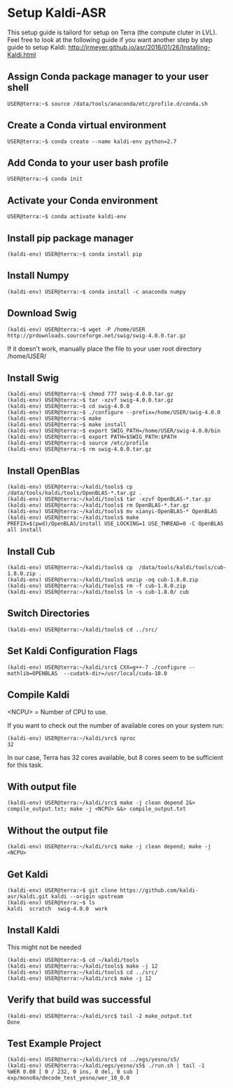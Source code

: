 # Setup Kaldi-ASR

This setup guide is tailord for setup on Terra (the compute cluter in LVL). Feel free to look at the following guide if you want another step by step guide to setup Kaldi: <http://jrmeyer.github.io/asr/2016/01/26/Installing-Kaldi.html>


## Assign Conda package manager to your user shell

```console
USER@terra:~$ source /data/tools/anaconda/etc/profile.d/conda.sh
```

## Create a Conda virtual environment

```console
USER@terra:~$ conda create --name kaldi-env python=2.7
```

## Add Conda to your user bash profile

```console
USER@terra:~$ conda init
```

## Activate your Conda environment

```console
USER@terra:~$ conda activate kaldi-env
```

## Install pip package manager

```console
(kaldi-env) USER@terra:~$ conda install pip
```

## Install Numpy

```console
(kaldi-env) USER@terra:~$ conda install -c anaconda numpy
```

## Download Swig

```console
(kaldi-env) USER@terra:~$ wget -P /home/USER http://prdownloads.sourceforge.net/swig/swig-4.0.0.tar.gz
```

If it doesn't work, manually place the file to your user root directory /home/USER/

## Install Swig

```console
(kaldi-env) USER@terra:~$ chmod 777 swig-4.0.0.tar.gz
(kaldi-env) USER@terra:~$ tar -xzvf swig-4.0.0.tar.gz
(kaldi-env) USER@terra:~$ cd swig-4.0.0
(kaldi-env) USER@terra:~$ ./configure --prefix=/home/USER/swig-4.0.0
(kaldi-env) USER@terra:~$ make
(kaldi-env) USER@terra:~$ make install
(kaldi-env) USER@terra:~$ export SWIG_PATH=/home/USER/swig-4.0.0/bin
(kaldi-env) USER@terra:~$ export PATH=$SWIG_PATH:$PATH
(kaldi-env) USER@terra:~$ source /etc/profile
(kaldi-env) USER@terra:~$ rm swig-4.0.0.tar.gz
```

## Install OpenBlas

```console
(kaldi-env) USER@terra:~/kaldi/tools$ cp  /data/tools/kaldi/tools/OpenBLAS-*.tar.gz .
(kaldi-env) USER@terra:~/kaldi/tools$ tar -xzvf OpenBLAS-*.tar.gz
(kaldi-env) USER@terra:~/kaldi/tools$ rm OpenBLAS-*.tar.gz
(kaldi-env) USER@terra:~/kaldi/tools$ mv xianyi-OpenBLAS-* OpenBLAS
(kaldi-env) USER@terra:~/kaldi/tools$ make PREFIX=$(pwd)/OpenBLAS/install USE_LOCKING=1 USE_THREAD=0 -C OpenBLAS all install
```

## Install Cub

```console
(kaldi-env) USER@terra:~/kaldi/tools$ cp  /data/tools/kaldi/tools/cub-1.8.0.zip .
(kaldi-env) USER@terra:~/kaldi/tools$ unzip -oq cub-1.8.0.zip
(kaldi-env) USER@terra:~/kaldi/tools$ rm -f cub-1.8.0.zip
(kaldi-env) USER@terra:~/kaldi/tools$ ln -s cub-1.8.0/ cub
```

## Switch Directories

```console
(kaldi-env) USER@terra:~/kaldi/tools$ cd ../src/
```

## Set Kaldi Configuration Flags

```console
(kaldi-env) USER@terra:~/kaldi/src$ CXX=g++-7 ./configure --mathlib=OPENBLAS  --cudatk-dir=/usr/local/cuda-10.0
```

## Compile Kaldi

\<NCPU\> = Number of CPU to use. 

If you want to check out the number of available cores on your system run:

```console
(kaldi-env) USER@terra:~/kaldi/src$ nproc
32
```

In our case, Terra has 32 cores available, but  8 cores seem to be sufficient for this task.

## With output file

```console
(kaldi-env) USER@terra:~/kaldi/src$ make -j clean depend 2&> compile_output.txt; make -j <NCPU> &&> compile_output.txt
```

## Without the output file

```console
(kaldi-env) USER@terra:~/kaldi/src$ make -j clean depend; make -j <NCPU>
```

## Get Kaldi

```console
(kaldi-env) USER@terra:~$ git clone https://github.com/kaldi-asr/kaldi.git kaldi --origin upstream
(kaldi-env) USER@terra:~$ ls
kaldi  scratch  swig-4.0.0  work
```

## Install Kaldi
This might not be needed
```console
(kaldi-env) USER@terra:~$ cd ~/kaldi/tools
(kaldi-env) USER@terra:~/kaldi/tools$ make -j 12
(kaldi-env) USER@terra:~/kaldi/tools$ cd ../src/
(kaldi-env) USER@terra:~/kaldi/src$ make -j 12
```

## Verify that build was successful

```console
(kaldi-env) USER@terra:~/kaldi/src$ tail -2 make_output.txt
Done
```

## Test Example Project

```console
(kaldi-env) USER@terra:~/kaldi/src$ cd ../egs/yesno/s5/
(kaldi-env) USER@terra:~/kaldi/egs/yesno/s5$ ./run.sh | tail -1
%WER 0.00 [ 0 / 232, 0 ins, 0 del, 0 sub ] exp/mono0a/decode_test_yesno/wer_10_0.0
```
